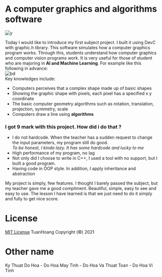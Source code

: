 # A computer graphics and algorithms software  

![y](https://user-images.githubusercontent.com/86332370/142972501-b48d4257-53a3-42aa-b16a-40c2f6289ab3.gif)  
 
Today I would like to introduce my first subject project. I built it using DevC with graphic.h library. This software simulates how a computer graphics program works. Through this, students understand how computer graphics and computer vision programs work. It is very useful for those of student who are majoring in **AI and Machine Learning**. For example like this following in advance:  
![bd](https://user-images.githubusercontent.com/86332370/142972309-d543dd27-48cd-4191-a7b9-3b941675bb76.gif)  
Key knowledges include:  
- Computers perceives that a complex shape made up of basic shapes
- Showing the graphic shape with pixels, each pixel has a specified x y coordinate
- The basic computer geometry algorithms such as rotation, translation, projection, symmetry, scale
- Computers draw a line using **algorithms**


### I got 9 mark with this project. How did i do that ?  
+ I do not hardcode. When the teacher has a sudden request to change the input parameters, my program still do good.  
*To be honest, I kinda lazy. It has some hardcode and lucky to me*    
+ High performance of my program, no lag
+ Not only did I choose to write in C++,  I used a tool with no support, but I built a good program.
+ Having code in OOP style. In addition, I apply inheritance and abstraction 

My project is simply, few features. I thought I barely passed the subject, but my teacher gave me a good compliment. Beautiful, simple, easy to see and easy to use. The lesson I have learned is that we just need to do it simply and fully to get nice score.

# License
[MIT License](https://github.com/minhtuan29/graphics-and-algorithms/blob/master/LICENSE) TuanHoang Copyright (©) 2021  

# Other name
Ky Thuat Do Hoa - Do Hoa May Tinh - Do Hoa Va Thuat Toan - Do Hoa Vi Tinh
